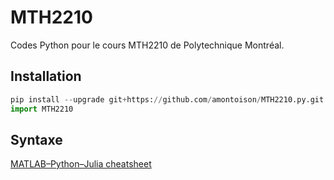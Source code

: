# MTH2210

Codes Python pour le cours MTH2210 de Polytechnique Montréal.

## Installation

```python
pip install --upgrade git+https://github.com/amontoison/MTH2210.py.git
import MTH2210
```

## Syntaxe

[MATLAB–Python–Julia cheatsheet](https://cheatsheets.quantecon.org/)
